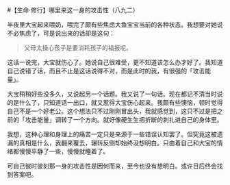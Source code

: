#【生命⋅修行】哪里来这一身的攻击性（八九二）

半夜里大宝起来喂奶，喂完了颇有些焦虑大鱼宝宝当前的各种状态。我想要对她说不必焦虑了，可是说出来的话却是这句：

> 父母太操心孩子是要消耗孩子的福报呢。

这话一说完，大宝就伤心了。她说自己很难受，更不知道该怎么办才好了。我知道自己说错了话，而且不止是这话说得不对，而是此时的我，有很强的「攻击能量」。

大宝稍稍好些没多久，又说起另一个话题。我又说了一句话。现在都记不清当时说的是什么了，只知道话一出口，就又惹得大宝伤心起来。我颇有些懊恼，顿时觉得自己不是一个好老公。这个想法只不过刚刚冒出头，我就感觉到，这只不过是把之前的「攻击能量」调转了一个方向。就好像硬生生把折断的刺扎进自己的身体里。

我想，这种心理和身理上的痛苦一定只是来源于一些错误认知罢了。但究竟这被遗漏的真相是什么，我翻来覆去，辗转反侧却始终没想明白。只由着自己和大宝的情绪都慢慢平静了一些，慢慢就睡着了。

可自己彼时彼刻那一身的攻击性是因何而来，至今也没有想明白。或许日后终会找到答案吧。